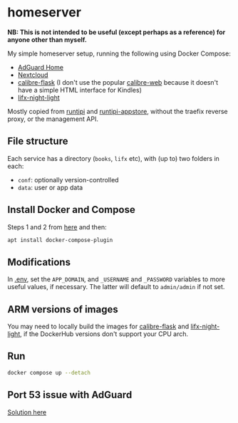 # homeserver
**NB: This is not intended to be useful (except perhaps as a reference) for anyone other than myself.**

My simple homeserver setup, running the following using Docker Compose:
- [AdGuard Home](https://adguard.com/en/adguard-home/overview.html)
- [Nextcloud](https://nextcloud.com/)
- [calibre-flask](https://github.com/carderne/calibre-flask) (I don't use the popular [calibre-web](https://github.com/janeczku/calibre-web) because it doesn't have a simple HTML interface for  Kindles)
- [lifx-night-light](https://github.com/carderne/lifx-night-light)

Mostly copied from [runtipi](https://github.com/meienberger/runtipi) and [runtipi-appstore](https://github.com/meienberger/runtipi-appstore), without the traefix reverse proxy, or the management API.

## File structure
Each service has a directory (`books`, `lifx` etc), with (up to) two folders in each:
- `conf`: optionally version-controlled
- `data`: user or app data

## Install Docker and Compose
Steps 1 and 2 from [here](https://www.digitalocean.com/community/tutorials/how-to-install-and-use-docker-on-ubuntu-22-04) and then:
```bash
apt install docker-compose-plugin
```

## Modifications
In [.env](.env), set the `APP_DOMAIN`, and `_USERNAME` and `_PASSWORD` variables to more useful values, if necessary. The latter will default to `admin/admin` if not set.

## ARM versions of images
You may need to locally build the images for [calibre-flask](https://github.com/carderne/calibre-flask) and [lifx-night-light](https://github.com/carderne/lifx-night-light), if the DockerHub versions don't support your CPU arch.

## Run
```bash
docker compose up --detach
```

## Port 53 issue with AdGuard
[Solution here](https://github.com/AdguardTeam/AdGuardHome/wiki/Docker#resolved-daemon)
